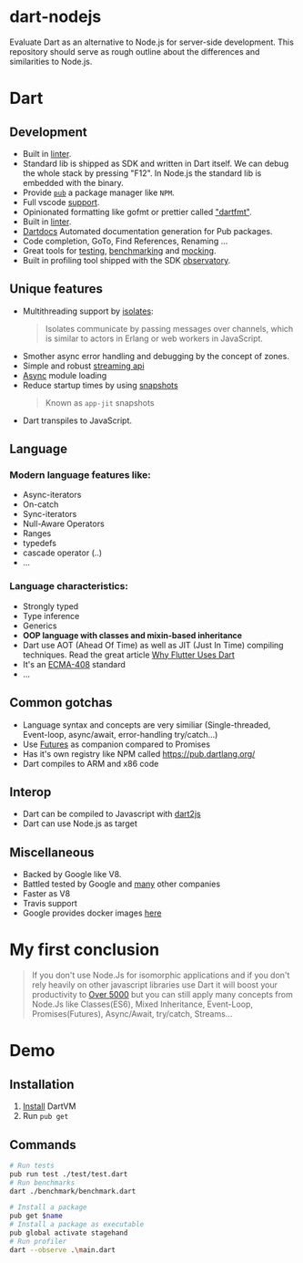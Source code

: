 # dart-nodejs
Evaluate Dart as an alternative to Node.js for server-side development. This repository should serve as rough outline about the differences and similarities to Node.js.

# Dart

## Development

- Built in [linter](https://www.dartlang.org/guides/language/analysis-options).
- Standard lib is shipped as SDK and written in Dart itself. We can debug the whole stack by pressing "F12". In Node.js the standard lib is embedded with the binary.
- Provide [`pub`](https://github.com/dart-lang/pub) a package manager like `NPM`.
- Full vscode [support](https://dartcode.org/).
- Opinionated formatting like gofmt or prettier called ["dartfmt"](https://github.com/dart-lang/dart_style).
- Built in [linter](https://www.dartlang.org/guides/language/analysis-options).
- [Dartdocs](http://www.dartdocs.org/) Automated documentation generation for Pub packages.
- Code completion, GoTo, Find References, Renaming ...
- Great tools for [testing](https://www.dartlang.org/guides/testing), [benchmarking](https://www.dartlang.org/articles/dart-vm/benchmarking) and [mocking](https://github.com/dart-lang/mockito).
- Built in profiling tool shipped with the SDK [observatory](https://dart-lang.github.io/observatory/).

## Unique features

- Multithreading support by [isolates](http://jpryan.me/dartbyexample/examples/isolates/):
  > Isolates communicate by passing messages over channels, which is similar to actors in Erlang or web workers in JavaScript.
- Smother async error handling and debugging by the concept of zones.
- Simple and robust [streaming api](https://www.dartlang.org/tutorials/language/streams) 
- [Async](https://www.dartlang.org/guides/language/language-tour#lazily-loading-a-library) module loading
- Reduce startup times by using [snapshots](https://github.com/dart-lang/sdk/wiki/Snapshots)
  > Known as `app-jit` snapshots
- Dart transpiles to JavaScript.

## Language

### Modern language features like:
* Async-iterators
* On-catch
* Sync-iterators
* Null-Aware Operators
* Ranges
* typedefs
* cascade operator (..)
* ...

### Language characteristics:
* Strongly typed
* Type inference
* Generics
* __OOP language with classes and mixin-based inheritance__
* Dart use AOT (Ahead Of Time) as well as JIT (Just In Time) compiling techniques. Read the great article [Why Flutter Uses Dart](https://hackernoon.com/why-flutter-uses-dart-dd635a054ebf)
* It's an [ECMA-408](https://www.ecma-international.org/publications/standards/Ecma-408.htm) standard
* ...

## Common gotchas

- Language syntax and concepts are very similiar (Single-threaded, Event-loop, async/await, error-handling try/catch...)
- Use [Futures](https://api.dartlang.org/dev/dart-async/dart-async-library.html) as companion compared to Promises
- Has it's own registry like NPM called https://pub.dartlang.org/
- Dart compiles to ARM and x86 code

## Interop

- Dart can be compiled to Javascript with [dart2js](https://webdev.dartlang.org/tools/dart2js)
- Dart can use Node.js as target

## Miscellaneous
- Backed by Google like V8.
- Battled tested by Google and [many](https://www.dartlang.org/community/who-uses-dart) other companies
- Faster as V8
- Travis support
- Google provides docker images [here](https://github.com/dart-lang/dart_docker)

# My first conclusion

> If you don't use Node.Js for isomorphic applications and if you don't rely heavily on other javascript libraries use Dart it will boost your productivity to [Over 5000](https://www.youtube.com/watch?v=j_gpe2-oaB0) but you can still apply many concepts from Node.Js like Classes(ES6), Mixed Inheritance, Event-Loop, Promises(Futures), Async/Await, try/catch, Streams...

# Demo

## Installation

1. [Install](https://www.dartlang.org/install) DartVM
2. Run `pub get`

## Commands

```bash
# Run tests
pub run test ./test/test.dart
# Run benchmarks
dart ./benchmark/benchmark.dart

# Install a package
pub get $name
# Install a package as executable
pub global activate stagehand
# Run profiler
dart --observe .\main.dart
```